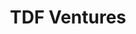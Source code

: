 ---
layout: firm_page
title: "TDF Ventures"
id: "tdfventures.com"
permalink: "/tdfventurestdfventures.com/"
website: "https://www.tdfventures.com"
offices: "Washington (United States), Chevy Chase (United States)"
investment_stages: "Series A, Series B"
portfolio_companies: "BlackCloak, IEX, HOLON"
portfolio_link: ""
investment_markets: "Infrastructure, Software, Services, SaaS, (AI, Data Science, Business Intelligence, Data Centers, Cyber Security, EdTech, MarTech, Logistics, Automation, Satellites"
founded_year: "2004"
description: "TDF Ventures is an early-stage venture capital firm focusing on startups serving enterprise markets within infrastructure, software, and services. They invest from a $150M permanent capital pool and support development initiatives through the TDF Foundation."
linkedin: "https://www.linkedin.com/company/tdf-ventures"
twitter: ""
instagram: ""
team_page: ""
investor_type: "Venture Capital"
crunchbase: "https://www.crunchbase.com/organization/tdf-ventures"
pitchbook: "https://pitchbook.com/profiles/investor/11313-10"

# SEO Optimization
meta_title: "TDF Ventures - VC Firm - projectstartups.com"
meta_description: "TDF Ventures, TDF Ventures is an early-stage venture capital firm focusing on startups serving enterprise markets within infrastructure, software, and services. The..."
meta_keywords: "TDF Ventures, Infrastructure, Software, Services, SaaS, (AI, Data Science, Business Intelligence, Data Centers, Cyber Security, EdTech, MarTech, Logistics, Automation, Satellites, VC firm, venture capital, startup investor, projectstartups.com"
canonical_url: "https://vc.projectstartups.com/tdfventurestdfventures.com/"
---